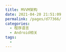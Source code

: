 ```yaml
---
title: MVVM架构
date: 2021-04-20 21:51:09
permalink: /pages/d77366/
categories:
  - 程序语言
  - Android相关
tags:
  - 
---
```

